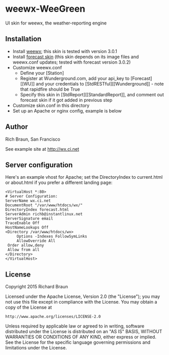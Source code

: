 # weewx-WeeGreen
UI skin for weewx, the weather-reporting engine

## Installation

* Install [weewx](http://sourceforge.net/projects/weewx); this skin is tested with version 3.0.1
* Install [forecast skin](http://lancet.mit.edu/mwall/projects/weather) (this skin depends on its image files and weewx.conf updates; tested with forecast version 3.0.2)
* Customize weewx.conf 
  * Define your [Station]
  * Register at Wunderground.com, add your api_key to [Forecast][[WU]] and your
    credentials to [StdRESTful][[Wunderground]] - note that rapidfire should be True
  * Specify this skin in [StdReport][[StandardReport]], and comment out forecast
    skin if it got added in previous step
* Customize skin.conf in this directory
* Set up an Apache or nginx config, example is below

## Author

Rich Braun, San Francisco

See example site at http://wx.ci.net

## Server configuration

Here's an example vhost for Apache; set the DirectoryIndex to current.html or about.html if you prefer a different landing page:

    <VirtualHost *:80>
    # Server Configuration:
    ServerName wx.ci.net
    DocumentRoot "/var/www/htdocs/wx/"
    DirectoryIndex forecast.html
    ServerAdmin richb@instantlinux.net
    ServerSignature email
    TraceEnable Off
    HostNameLookups Off
    <Directory /var/www/htdocs/wx>
    	 Options -Indexes FollowSymLinks
      	 AllowOverride All
	 Order allow,deny
	 Allow from all
    </Directory>
    </VirtualHost>

## License

Copyright 2015 Richard Braun

Licensed under the Apache License, Version 2.0 (the "License");
you may not use this file except in compliance with the License.
You may obtain a copy of the License at

    http://www.apache.org/licenses/LICENSE-2.0

Unless required by applicable law or agreed to in writing, software
distributed under the License is distributed on an "AS IS" BASIS,
WITHOUT WARRANTIES OR CONDITIONS OF ANY KIND, either express or implied.
See the License for the specific language governing permissions and
limitations under the License.
